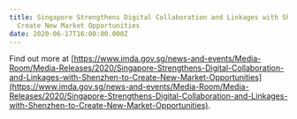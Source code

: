 ```yaml
---
title: Singapore Strengthens Digital Collaboration and Linkages with Shenzhen to
  Create New Market Opportunities
date: 2020-06-17T16:00:00.000Z
---
```


Find out more at [https://www.imda.gov.sg/news-and-events/Media-Room/Media-Releases/2020/Singapore-Strengthens-Digital-Collaboration-and-Linkages-with-Shenzhen-to-Create-New-Market-Opportunities](https://www.imda.gov.sg/news-and-events/Media-Room/Media-Releases/2020/Singapore-Strengthens-Digital-Collaboration-and-Linkages-with-Shenzhen-to-Create-New-Market-Opportunities).
